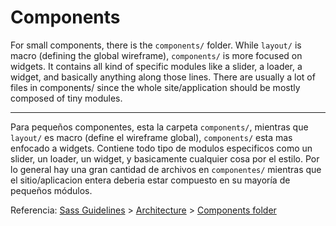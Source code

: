 # Components

For small components, there is the `components/` folder. While `layout/` is macro (defining the global wireframe), `components/` is more focused on widgets. It contains all kind of specific modules like a slider, a loader, a widget, and basically anything along those lines. There are usually a lot of files in components/ since the whole site/application should be mostly composed of tiny modules.

---

Para pequeños componentes, esta la carpeta `components/`, mientras que `layout/` es macro (define el wireframe global), `components/` esta mas enfocado a widgets. Contiene todo tipo de modulos especificos como un slider, un loader, un widget, y basicamente cualquier cosa por el estilo. Por lo general hay una gran cantidad de archivos en `componentes/` mientras que el sitio/aplicacion entera deberia estar compuesto en su mayoría de pequeños módulos.

Referencia: [Sass Guidelines](http://sass-guidelin.es/) > [Architecture](http://sass-guidelin.es/#architecture) > [Components folder](http://sass-guidelin.es/#components-folder)
